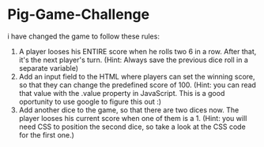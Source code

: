 # Pig-Game-Challenge
i have changed the game to follow these rules:  
1. A player looses his ENTIRE score when he rolls two 6 in a row. After that, it's the next player's turn. (Hint: Always save the previous dice roll in a separate variable) 
2. Add an input field to the HTML where players can set the winning score, so that they can change the predefined score of 100. (Hint: you can read that value with the .value property in JavaScript. This is a good oportunity to use google to figure this out :) 
3. Add another dice to the game, so that there are two dices now. The player looses his current score when one of them is a 1. (Hint: you will need CSS to position the second dice, so take a look at the CSS code for the first one.) 

